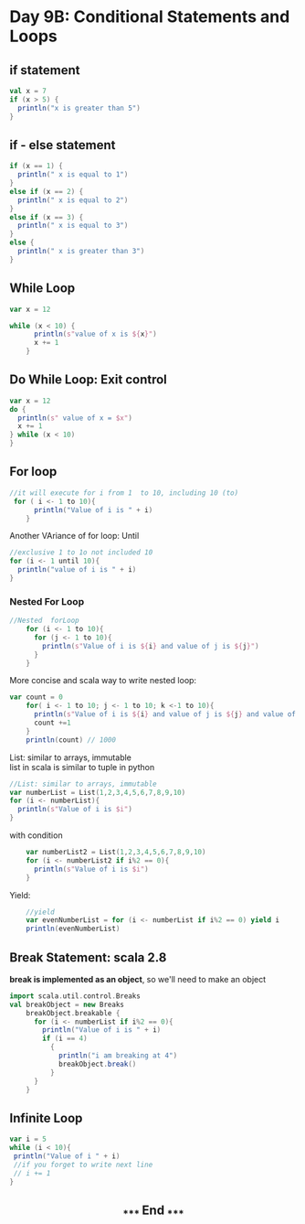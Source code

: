 # Day 9B: Conditional Statements and Loops

## if statement

```scala
val x = 7
if (x > 5) {
  println("x is greater than 5")
}

```

## if - else statement

```scala
if (x == 1) {
  println(" x is equal to 1")
}
else if (x == 2) {
  println(" x is equal to 2")
}
else if (x == 3) {
  println(" x is equal to 3")
}
else {
  println(" x is greater than 3")
}
```

## While Loop

```scala
var x = 12

while (x < 10) {
      println(s"value of x is ${x}")
      x += 1
    }
```

## Do While Loop: Exit control

```scala
var x = 12
do {
  println(s" value of x = $x")
  x += 1
} while (x < 10)
}
```

## For loop

```scala
//it will execute for i from 1  to 10, including 10 (to)
 for ( i <- 1 to 10){
      println("Value of i is " + i)
    }
```

Another VAriance of for loop: Until

```scala
//exclusive 1 to 1o not included 10
for (i <- 1 until 10){
  println("value of i is " + i)
}
```

### Nested For Loop

```scala
//Nested  forLoop
    for (i <- 1 to 10){
      for (j <- 1 to 10){
        println(s"Value of i is ${i} and value of j is ${j}")
      }
    }
```

More concise and scala way to write nested loop:

```scala
var count = 0
    for( i <- 1 to 10; j <- 1 to 10; k <-1 to 10){
      println(s"Value of i is ${i} and value of j is ${j} and value of k is $k")
      count +=1
    }
    println(count) // 1000
```

List: similar to arrays, immutable  
list in scala is similar to tuple in python

```scala
//List: similar to arrays, immutable
var numberList = List(1,2,3,4,5,6,7,8,9,10)
for (i <- numberList){
  println(s"Value of i is $i")
}
```

with condition

```scala
    var numberList2 = List(1,2,3,4,5,6,7,8,9,10)
    for (i <- numberList2 if i%2 == 0){
      println(s"Value of i is $i")
    }
```

Yield:

```scala
    //yield 
    var evenNumberList = for (i <- numberList if i%2 == 0) yield i
    println(evenNumberList)
```

## Break Statement: scala 2.8

**break is implemented as an object**, so we'll need to make an object

```scala
import scala.util.control.Breaks
val breakObject = new Breaks
    breakObject.breakable {
      for (i <- numberList if i%2 == 0){
        println("Value of i is " + i)
        if (i == 4)
          {
            println("i am breaking at 4")
            breakObject.break()
          }
      }
    }
```

## Infinite Loop

```scala
var i = 5
while (i < 10){
 println("Value of i " + i)
 //if you forget to write next line
 // i += 1
}
```

<h2 align="center"><sub>*** </sub> End <sub>***</sub></h2>
